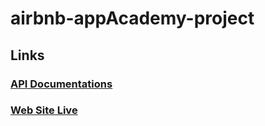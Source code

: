 # airbnb-appAcademy-project

## Links

### [API Documentations](https://github.com/alonsoVQZ/airbnb-appAcademy-project/wiki/API-Documentation)
### [Web Site Live](https://airbnb-aovz.herokuapp.com/)

